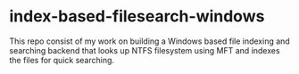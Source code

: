 # index-based-filesearch-windows
This repo consist of my work on building a Windows based file indexing and searching backend that looks up NTFS filesystem using MFT and indexes the files for quick searching.
